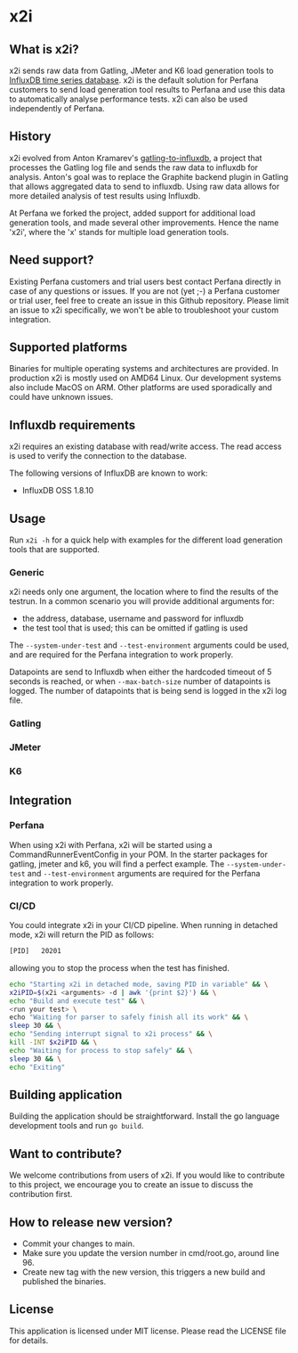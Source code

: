 # x2i

## What is x2i?
x2i sends raw data from Gatling, JMeter and K6 load generation tools to
[InfluxDB time series database](https://www.influxdata.com/). x2i is the default solution for Perfana customers to
send load generation tool results to Perfana and use this data to automatically analyse performance tests. x2i can
also be used independently of Perfana.

## History
x2i evolved from Anton Kramarev's [gatling-to-influxdb](https://github.com/Dakaraj/gatling-to-influxdb), a project
that processes the Gatling log file and sends the raw data to influxdb for analysis. Anton's goal was to replace the
Graphite backend plugin in Gatling that allows aggregated data to send to influxdb. Using raw data allows for more
detailed analysis of test results using Influxdb.

At Perfana we forked the project, added support for additional load generation tools, and made several other
improvements. Hence the name 'x2i', where the 'x' stands for multiple load generation tools.

## Need support?
Existing Perfana customers and trial users best contact Perfana directly in case of any questions or issues. If you
are not (yet ;-) a Perfana customer or trial user, feel free to create an issue in this Github repository. Please limit
an issue to x2i specifically, we won't be able to troubleshoot your custom integration.

## Supported platforms
Binaries for multiple operating systems and architectures are provided. In production x2i is mostly used on
AMD64 Linux. Our development systems also include MacOS on ARM. Other platforms are used sporadically and could have
unknown issues.

## Influxdb requirements
x2i requires an existing database with read/write access. The read access is used to verify the connection to the
database.

The following versions of InfluxDB are known to work:
* InfluxDB OSS 1.8.10



## Usage
Run `x2i -h` for a quick help with examples for the different load generation tools that are supported.

### Generic
x2i needs only one argument, the location where to find the results of the testrun. In a common scenario you will
provide additional arguments for:
* the address, database, username and password for influxdb
* the test tool that is used; this can be omitted if gatling is used

The `--system-under-test` and `--test-environment` arguments could be used, and are required for the Perfana integration
to work properly.

Datapoints are send to Influxdb when either the hardcoded timeout of 5 seconds is reached, or when `--max-batch-size`
number of datapoints is logged. The number of datapoints that is being send is logged in the x2i log file.

### Gatling

### JMeter

### K6

## Integration

### Perfana
When using x2i with Perfana, x2i will be started using a CommandRunnerEventConfig in your POM. In the starter
packages for gatling, jmeter and k6, you will find a perfect example. The `--system-under-test` and `--test-environment`
arguments are required for the Perfana integration to work properly.

### CI/CD
You could integrate x2i in your CI/CD pipeline. When running in detached mode, x2i will return the PID as follows:

```bash
[PID]	20201
```

allowing you to stop the process when the test has finished.

```bash
echo "Starting x2i in detached mode, saving PID in variable" && \
x2iPID=$(x2i <arguments> -d | awk '{print $2}') && \
echo "Build and execute test" && \
<run your test> \
echo "Waiting for parser to safely finish all its work" && \
sleep 30 && \
echo "Sending interrupt signal to x2i process" && \
kill -INT $x2iPID && \
echo "Waiting for process to stop safely" && \
sleep 30 && \
echo "Exiting"
```

## Building application
Building the application should be straightforward. Install the go language development tools and run `go build`.

## Want to contribute?
We welcome contributions from users of x2i. If you would like to contribute to this project, we encourage you to 
create an issue to discuss the contribution first.

## How to release new version?
* Commit your changes to main.
* Make sure you update the version number in cmd/root.go, around line 96.
* Create new tag with the new version, this triggers a new build and published the binaries.

## License
This application is licensed under MIT license. Please read the LICENSE file for details.
